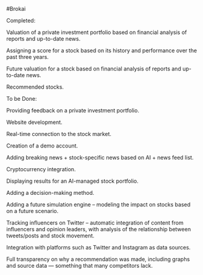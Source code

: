 #Brokai

Completed:

Valuation of a private investment portfolio based on financial analysis of reports and up-to-date news.

Assigning a score for a stock based on its history and performance over the past three years.

Future valuation for a stock based on financial analysis of reports and up-to-date news.

Recommended stocks.

To be Done:

Providing feedback on a private investment portfolio.

Website development.

Real-time connection to the stock market.

Creation of a demo account.

Adding breaking news + stock-specific news based on AI + news feed list.

Cryptocurrency integration.

Displaying results for an AI-managed stock portfolio.

Adding a decision-making method.

Adding a future simulation engine – modeling the impact on stocks based on a future scenario.

Tracking influencers on Twitter – automatic integration of content from influencers and opinion leaders, with analysis of the relationship between tweets/posts and stock movement.

Integration with platforms such as Twitter and Instagram as data sources.

Full transparency on why a recommendation was made, including graphs and source data — something that many competitors lack.